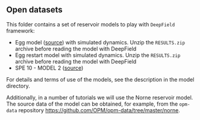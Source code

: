## Open datasets

This folder contains a set of reservoir models to play with `DeepField` framework:
* Egg model ([source](https://doi.org/10.1002/gdj3.21)) with simulated dynamics. Unzip the `RESULTS.zip` archive before reading the model with DeepField
* Egg restart model with simulated dynamics. Unzip the `RESULTS.zip` archive before reading the model with DeepField
* SPE 10 - MODEL 2 ([source](https://github.com/OPM/opm-data/tree/master/spe10model2))

For details and terms of use of the models, see the description in the model directory.

Additionally, in a number of tutorials we will use the Norne reservoir model. The source data of the model can be obtained, for example, from the `opm-data` repository https://github.com/OPM/opm-data/tree/master/norne.
